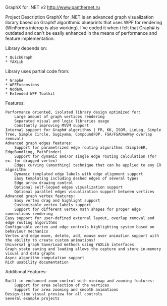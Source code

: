 GraphX for .NET v2
http://www.panthernet.ru

Project Description
  GraphX for .NET is an advanced graph visualization library based on Graph# algorithmic blueprints that uses WPF for rendering (WinForms interop is also working). I've coded it when i felt that Graph# is outdated and can't be easily enhanced in the means of performance and feature implementation.
  
  Library depends on:
  
    * QuickGraph
    * YAXLib
  
  Library uses partial code from:
  
    * Graph#
    * WPFExtensions
    * NodeXL
    * Extended WPF Toolkit
    
  Features:

    Performance oriented, isolated library design optimized for:
		Large amount of graph vertices rendering
		Separated visual and logic libraries usage		
		Constantly improving MVVM support		
    Internal support for Graph# algorithms ( FR, KK, ISOM, LinLog, Simple Tree, Simple Circle, Sugiyama, CompoundFDP, FSA/FSAOneWay overlap removal)
    Advanced graph edges features:
        Support for parametrized edge routing algorithms (SimpleER, EdgeBundling, PathFinder)
        Support for dynamic and/or single edge routing calculation (for ex. for dragged vertex)
        Edges curving (smoothing) technique that can be applied to any ER algorithm
        Dynamic templated edge labels with edge alignment support
        Easy templating including dashed edges of several types
        Edge arrow drawing control
        Optional self-looped edges visualization support
        Optional parallel edges visualization support between vertices
	Advanced graph vertex features:
		Easy vertex drag and highlight support
		Customizable vertex labels support 
		Support for different vertex math shapes for proper edge connections rendering
    Easy support for user-defined external layout, overlap removal and edge routing algorithms
    Configurable vertex and edge controls highlighting system based on behaviour mechanics
    Vertex and edge move, delete, add, mouse over animation support with the ability to create custom animations!
    Universal graph Save/Load methods using YAXLib interfaces
    Graph state saving and loading allows the capture and store in-memory visual and data graphs
    Async algorithm computation support
    Rich usability documentation

  Additional Features:

    Built in enchanced zoom control with minimap and zooming features:
        Support for area selection of the vertices
        Support for area zooming and smooth animations
    Design-time visual preview for all controls
    Several example projects
